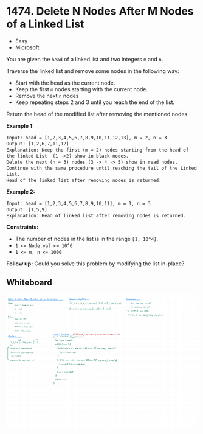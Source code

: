 # 1474. Delete N Nodes After M Nodes of a Linked List
- Easy
- Microsoft

You are given the `head` of a linked list and two integers `m` and `n`.

Traverse the linked list and remove some nodes in the following way:

- Start with the head as the current node.
- Keep the first `m` nodes starting with the current node.
- Remove the next `n` nodes
- Keep repeating steps 2 and 3 until you reach the end of the list.

Return the head of the modified list after removing the mentioned nodes.

**Example 1:**
```
Input: head = [1,2,3,4,5,6,7,8,9,10,11,12,13], m = 2, n = 3
Output: [1,2,6,7,11,12]
Explanation: Keep the first (m = 2) nodes starting from the head of the linked List  (1 ->2) show in black nodes.
Delete the next (n = 3) nodes (3 -> 4 -> 5) show in read nodes.
Continue with the same procedure until reaching the tail of the Linked List.
Head of the linked list after removing nodes is returned.
```

**Example 2:**
```
Input: head = [1,2,3,4,5,6,7,8,9,10,11], m = 1, n = 3
Output: [1,5,9]
Explanation: Head of linked list after removing nodes is returned.
```

**Constraints:**
- The number of nodes in the list is in the range `[1, 10^4]`.
- `1 <= Node.val <= 10^6`
- `1 <= m, n <= 1000`

**Follow up:** Could you solve this problem by modifying the list in-place?

## Whiteboard
![Whiteboard Image][whiteboard-image]

<!-- Refs -->
[whiteboard-image]: whiteboard.jpg
